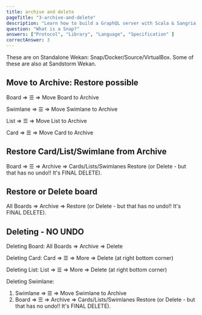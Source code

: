 ```yaml
---
title: archive and delete
pageTitle: "3-archive-and-delete"
description: "Learn how to build a GraphQL server with Scala & Sangria and the best practices for filters, authentication and pagination."
question: "What is a Snap?"
answers: ["Protocol", "Library", "Language", "Specification" ]
correctAnswer: 3
---
```

These are on Standalone Wekan: Snap/Docker/Source/VirtualBox. Some of these are also at Sandstorm Wekan.

## Move to Archive: Restore possible

Board => ☰ => Move Board to Archive

Swimlane => ☰ => Move Swimlane to Archive

List => ☰ => Move List to Archive

Card => ☰ => Move Card to Archive

## Restore Card/List/Swimlane from Archive

Board => ☰ => Archive => Cards/Lists/Swimlanes Restore (or Delete - but that has no undo!! It's FINAL DELETE).

## Restore or Delete board

All Boards => Archive => Restore (or Delete - but that has no undo!! It's FINAL DELETE).

## Deleting - NO UNDO

Deleting Board: All Boards => Archive => Delete

Deleting Card: Card => ☰ => More => Delete (at right bottom corner)

Deleting List: List => ☰ => More => Delete (at right bottom corner)

Deleting Swimlane: 
1) Swimlane => ☰ => Move Swimlane to Archive
2) Board => ☰ => Archive => Cards/Lists/Swimlanes Restore (or Delete - but that has no undo!! It's FINAL DELETE).
